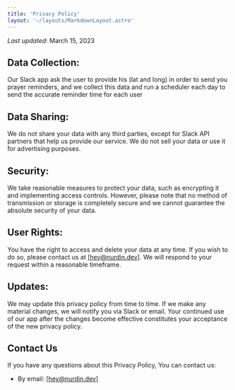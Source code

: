 ```yaml
---
title: 'Privacy Policy'
layout: '~/layouts/MarkdownLayout.astro'
---
```


_Last updated_: March 15, 2023

## Data Collection:

Our Slack app ask the user to provide his (lat and long) in order to send you prayer reminders, and we collect this data and run a scheduler each day to send the accurate reminder time for each user

## Data Sharing:

We do not share your data with any third parties, except for Slack API partners that help us provide our service. We do not sell your data or use it for advertising purposes.

## Security:

We take reasonable measures to protect your data, such as encrypting it and implementing access controls. However, please note that no method of transmission or storage is completely secure and we cannot guarantee the absolute security of your data.

## User Rights:

You have the right to access and delete your data at any time. If you wish to do so, please contact us at [hey@nurdin.dev]. We will respond to your request within a reasonable timeframe.

## Updates:

We may update this privacy policy from time to time. If we make any material changes, we will notify you via Slack or email. Your continued use of our app after the changes become effective constitutes your acceptance of the new privacy policy.

## Contact Us

If you have any questions about this Privacy Policy, You can contact us:

- By email: [hey@nurdin.dev]
